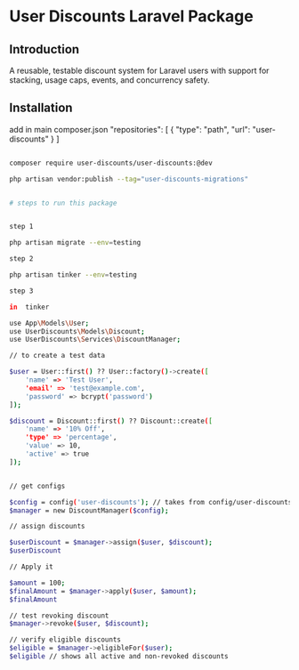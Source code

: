# User Discounts Laravel Package

## Introduction

A reusable, testable discount system for Laravel users with support for stacking, usage caps, events, and concurrency safety.

## Installation
add in main composer.json
"repositories": [
    {
        "type": "path",
        "url": "user-discounts"
    }
]



```bash

composer require user-discounts/user-discounts:@dev

php artisan vendor:publish --tag="user-discounts-migrations"


# steps to run this package


step 1

php artisan migrate --env=testing

step 2

php artisan tinker --env=testing

step 3

in  tinker 

use App\Models\User;
use UserDiscounts\Models\Discount;
use UserDiscounts\Services\DiscountManager;

// to create a test data

$user = User::first() ?? User::factory()->create([
    'name' => 'Test User',
    'email' => 'test@example.com',
    'password' => bcrypt('password')
]);

$discount = Discount::first() ?? Discount::create([
    'name' => '10% Off',
    'type' => 'percentage',
    'value' => 10,
    'active' => true
]);


// get configs

$config = config('user-discounts'); // takes from config/user-discounts.php
$manager = new DiscountManager($config);

// assign discounts

$userDiscount = $manager->assign($user, $discount);
$userDiscount 

// Apply it

$amount = 100;
$finalAmount = $manager->apply($user, $amount);
$finalAmount 

// test revoking discount
$manager->revoke($user, $discount);

// verify eligible discounts
$eligible = $manager->eligibleFor($user);
$eligible // shows all active and non-revoked discounts

